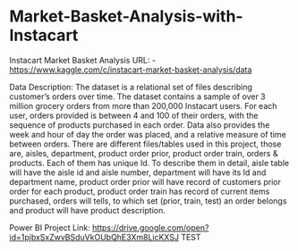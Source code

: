 # Market-Basket-Analysis-with-Instacart


Instacart Market Basket Analysis URL: - https://www.kaggle.com/c/instacart-market-basket-analysis/data

Data Description: The dataset is a relational set of files describing customer’s orders over time. The dataset contains a sample of over 3 million grocery orders from more than 200,000 Instacart users. For each user, orders provided is between 4 and 100 of their orders, with the sequence of products purchased in each order. Data also provides the week and hour of day the order was placed, and a relative measure of time between orders. There are different files/tables used in this project, those are, aisles, department, product order prior, product order train, orders & products. Each of them has unique Id. To describe them in detail, aisle table will have the aisle id and aisle number, department will have its Id and department name, product order prior will have record of customers prior order for each product, product order train has record of current items purchased, orders will tells, to which set (prior, train, test) an order belongs and product will have product description.

Power BI Project Link: https://drive.google.com/open?id=1pjbxSxZwvBSduVkOUbQhE3Xm8LicKXSJ
TEST

